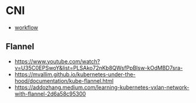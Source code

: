 # CNI

- [workflow](https://ronaknathani.com/blog/2020/08/how-a-kubernetes-pod-gets-an-ip-address/)

## Flannel

- <https://www.youtube.com/watch?v=U35C0EPSwoY&list=PLSAko72nKb8QWsfPpBlsw-kOdMBD7sra->
- <https://mvallim.github.io/kubernetes-under-the-hood/documentation/kube-flannel.html>
- <https://addozhang.medium.com/learning-kubernetes-vxlan-network-with-flannel-2d6a58c95300>
